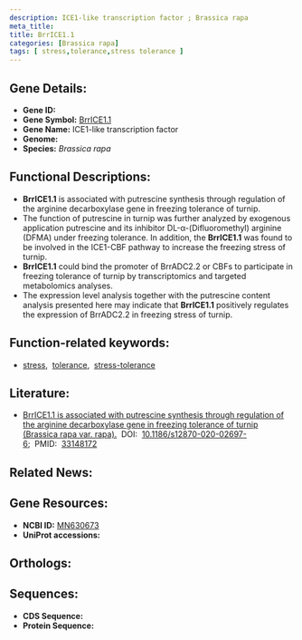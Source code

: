 ```yaml
---
description: ICE1-like transcription factor ; Brassica rapa
meta_title:
title: BrrICE1.1
categories: [Brassica rapa]
tags: [ stress,tolerance,stress tolerance ]
---
```


## Gene Details:
- **Gene ID:** []()
- **Gene Symbol:** <u>BrrICE1.1</u>
- **Gene Name:** ICE1-like transcription factor
- **Genome:** []()
- **Species:** *Brassica rapa*

## Functional Descriptions:
   - **BrrICE1.1** is associated with putrescine synthesis through regulation of the arginine decarboxylase gene in freezing tolerance of turnip.
   - The function of putrescine in turnip was further analyzed by exogenous application putrescine and its inhibitor DL-α-(Difluoromethyl) arginine (DFMA) under freezing tolerance. In addition, the **BrrICE1.1** was found to be involved in the ICE1-CBF pathway to increase the freezing stress of turnip.
   - **BrrICE1.1** could bind the promoter of BrrADC2.2 or CBFs to participate in freezing tolerance of turnip by transcriptomics and targeted metabolomics analyses.
   - The expression level analysis together with the putrescine content analysis presented here may indicate that **BrrICE1.1** positively regulates the expression of BrrADC2.2 in freezing stress of turnip.

## Function-related keywords:
   - [stress](/tags/stress/),&nbsp;&nbsp;[tolerance](/tags/tolerance/),&nbsp;&nbsp;[stress-tolerance](/tags/stress-tolerance/)

## Literature:
   - [BrrICE1.1 is associated with putrescine synthesis through regulation of the arginine decarboxylase gene in freezing tolerance of turnip (Brassica rapa var. rapa).](https://doi.org/10.1186/s12870-020-02697-6)&nbsp;&nbsp;DOI:&nbsp;&nbsp;[10.1186/s12870-020-02697-6](https://doi.org/10.1186/s12870-020-02697-6);&nbsp;&nbsp;PMID:&nbsp;&nbsp;[33148172](https://pubmed.ncbi.nlm.nih.gov/33148172/)

## Related News:

## Gene Resources:
- **NCBI ID:**  [MN630673](https://www.ncbi.nlm.nih.gov/gene/?term=MN630673)
- **UniProt accessions:**  [](https://www.uniprot.org/uniprotkb//entry)

## Orthologs:

## Sequences:
- **CDS Sequence:**
- **Protein Sequence:**
